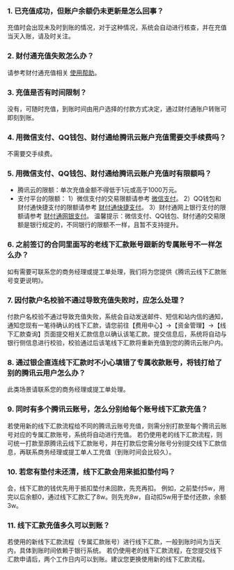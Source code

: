 ### 1. 已充值成功，但账户余额仍未更新是怎么回事？
充值时会出现未及时到账的情况，对于这种情况，系统会自动进行核查，并在充值当天入账，请及时关注。

### 2. 财付通充值失败怎么办？
请参考财付通充值相关 [使用帮助](http://kf.qq.com/product/tenpay.html#hid=2209)。

### 3. 充值是否有时间限制？
没有，可随时充值，到账时间由用户选择的付款方式决定，通过财付通账户转账可即刻到账。

### 4. 用微信支付、QQ钱包、财付通给腾讯云账户充值需要交手续费吗？
不需要交手续费。
 
### 5. 用微信支付、QQ钱包、财付通给腾讯云账户充值时有限额吗？
- 腾讯云的限额：单次充值金额不得低于1元或高于1000万元。
- 支付平台的限额：
1）微信支付的交易限额请参考 [微信支付](http://kf.qq.com/touch/faq/151210NZzmuY151210ZRj2y2.html)。
2）QQ钱包和财付通快捷支付的限额请参考 [财付通快捷支付](http://kf.qq.com/faq/170117vuABVb170117j2uqMR.html)。
3）财付通网上银行支付的限额请参考 [财付通网银支付](http://kf.qq.com/faq/120322fu63YV130422qaeEbY.html)。
温馨提示：微信支付、QQ钱包、财付通的交易限额是银行规定的，不同银行的限额不一样，且暂不支持提升。

### 6. 之前签订的合同里面写的老线下汇款账号跟新的专属账号不一样怎么办？
如有需要可联系您的商务经理或提工单处理，我们将为您提供《腾讯云线下汇款账号变更说明》。

### 7. 因付款户名校验不通过导致充值失败时，应怎么处理？
付款户名校验不通过导致充值失败，系统会自动发送邮件、短信和站内信的通知，通知您现有一笔待确认的线下汇款，请您前往【费用中心】->【资金管理】->【线下汇款查询】页面提交相关汇款信息以确认该笔汇款。提交信息后，系统将自动与银行侧信息进行校验，校验通过后该笔线下汇款将重新充值到您的腾讯云账户内。

### 8. 通过银企直连线下汇款时不小心填错了专属收款账号，将钱打给了别的腾讯云用户怎么办？
此类场景请联系您的商务经理或提工单处理。

### 9. 同时有多个腾讯云账号，怎么分别给每个账号线下汇款充值？
若使用新的线下汇款流程给不同的腾讯云账号充值，则需分别打款至每个腾讯云账号对应的专属汇款账号，系统将自动进行充值。
若仍使用老的线下汇款流程，则可统一打款至原腾讯云线下汇款账号，并在打款后您需分账号分别提交线下汇款信息，再联系商务经理或提工单人工充值（到账时间会比较久）。

### 10. 若您有垫付未还清，线下汇款会用来抵扣垫付吗？
会，线下汇款的钱优先用于抵扣垫付未回款，先充再扣。
例如，之前垫付5w，用完以后余额0，通过线下汇款汇了8w。则先充8w，自动扣5w用于垫付还款，余额3w。

### 11. 线下汇款充值多久可以到账？
若使用的新线下汇款流程（专属汇款账号）进行线下汇款，一般到账时间为当天内，具体到账时间依赖于银行系统。
若仍使用老的线下汇款流程，在您提交线下汇款申请后，两个工作日内可以到账。建议您更换使用新的线下汇款流程。

